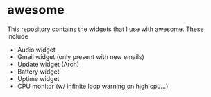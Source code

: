 awesome
=========

This repository contains the widgets that I use with awesome. These include
+ Audio widget
+ Gmail widget (only present with new emails)
+ Update widget (Arch)
+ Battery widget
+ Uptime widget
+ CPU monitor (w/ infinite loop warning on high cpu...)
